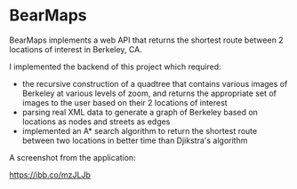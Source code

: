 # BearMaps
BearMaps implements a web API that returns the shortest route between 2 locations of interest in Berkeley, CA.

I implemented the backend of this project which required:
- the recursive construction of a quadtree that contains various images of Berkeley at various levels of zoom, and returns the appropriate set of images to the user based on their 2 locations of interest
- parsing real XML data to generate a graph of Berkeley based on locations as nodes and streets as edges
- implemented an A* search algorithm to return the shortest route between two locations in better time than Djikstra's algorithm

A screenshot from the application:

https://ibb.co/mzJLJb
